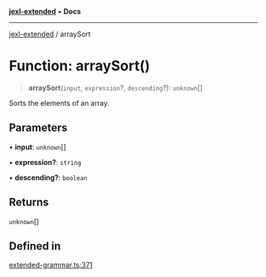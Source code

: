 [**jexl-extended**](../README.md) • **Docs**

***

[jexl-extended](../globals.md) / arraySort

# Function: arraySort()

> **arraySort**(`input`, `expression`?, `descending`?): `unknown`[]

Sorts the elements of an array.

## Parameters

• **input**: `unknown`[]

• **expression?**: `string`

• **descending?**: `boolean`

## Returns

`unknown`[]

## Defined in

[extended-grammar.ts:371](https://github.com/nikoraes/jexl-extended/blob/6615aed6c8a07c2ecf0502c413d5c565a91b5f13/src/extended-grammar.ts#L371)

